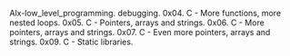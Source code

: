 Alx-low_level_programming.
debugging.
0x04. C - More functions, more nested loops.
0x05. C - Pointers, arrays and strings.
0x06. C - More pointers, arrays and strings.
0x07. C - Even more pointers, arrays and strings.
0x09. C - Static libraries.
